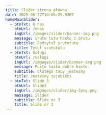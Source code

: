 ```yaml
---
title: Slider strona główna
date: 2020-06-12T10:08:25.530Z
homeMainSlider:
  - btnTxt: O nas
    btnUrl: /onas
    imgUrl: /images/slider/banner-img.png
    message: Srutu tutu hasło z drutu
    subtitle: Podtytuł srutututu
    title: Tytuł srutututu
  - btnTxt: Usługi
    btnUrl: /usługi
    imgUrl: /imgages/slider/banner-img.png
    message: Puste hasło dobre hasło
    subtitle: dlatego tacy jesteśmy
    title: Jesteśmy zajebiści
  - btnTxt: Slide 3
    btnUrl: Slide3
    imgUrl: /imgages/slider/img-2png.png
    message: Slider
    subtitle: Slide nr 3
    title: Slide nr 3
---
```


